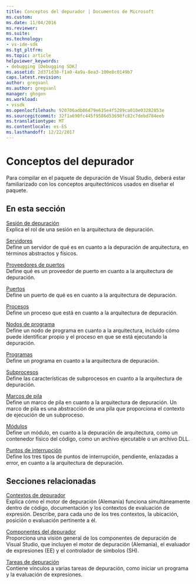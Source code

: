 ```yaml
---
title: Conceptos del depurador | Documentos de Microsoft
ms.custom: 
ms.date: 11/04/2016
ms.reviewer: 
ms.suite: 
ms.technology:
- vs-ide-sdk
ms.tgt_pltfrm: 
ms.topic: article
helpviewer_keywords:
- debugging [Debugging SDK]
ms.assetid: 2d371d38-f1a0-4a9a-8ea3-100e8c0149b7
caps.latest.revision: 
author: gregvanl
ms.author: gregvanl
manager: ghogen
ms.workload:
- vssdk
ms.openlocfilehash: 920706adb86d79e635e4f5289ca010e03282853e
ms.sourcegitcommit: 32f1a690fc445f9586d53698fc82c7debd784eeb
ms.translationtype: MT
ms.contentlocale: es-ES
ms.lasthandoff: 12/22/2017
---
```

# <a name="debugger-concepts"></a>Conceptos del depurador
Para compilar en el paquete de depuración de Visual Studio, deberá estar familiarizado con los conceptos arquitectónicos usados en diseñar el paquete.  
  
## <a name="in-this-section"></a>En esta sección  
 [Sesión de depuración](../../extensibility/debugger/debug-session.md)  
 Explica el rol de una sesión en la arquitectura de depuración.  
  
 [Servidores](../../extensibility/debugger/servers-visual-studio-sdk.md)  
 Define un servidor de qué es en cuanto a la depuración de arquitectura, en términos abstractos y físicos.  
  
 [Proveedores de puertos](../../extensibility/debugger/port-suppliers.md)  
 Define qué es un proveedor de puerto en cuanto a la arquitectura de depuración.  
  
 [Puertos](../../extensibility/debugger/ports.md)  
 Define un puerto de qué es en cuanto a la arquitectura de depuración.  
  
 [Procesos](../../extensibility/debugger/processes.md)  
 Define un proceso que está en cuanto a la arquitectura de depuración.  
  
 [Nodos de programa](../../extensibility/debugger/program-nodes.md)  
 Define un nodo de programa en cuanto a la arquitectura, incluido cómo puede identificar propio y el proceso en que se está ejecutando la depuración.  
  
 [Programas](../../extensibility/debugger/programs.md)  
 Define un programa en cuanto a la arquitectura de depuración.  
  
 [Subprocesos](../../extensibility/debugger/threads.md)  
 Define las características de subprocesos en cuanto a la arquitectura de depuración.  
  
 [Marcos de pila](../../extensibility/debugger/stack-frames.md)  
 Define un marco de pila en cuanto a la arquitectura de depuración. Un marco de pila es una abstracción de una pila que proporciona el contexto de ejecución de un subproceso.  
  
 [Módulos](../../extensibility/debugger/modules.md)  
 Define un módulo, en cuanto a la depuración de arquitectura, como un contenedor físico del código, como un archivo ejecutable o un archivo DLL.  
  
 [Puntos de interrupción](../../extensibility/debugger/breakpoints-visual-studio-sdk.md)  
 Define los tres tipos de puntos de interrupción, pendiente, enlazadas a error, en cuanto a la arquitectura de depuración.  
  
## <a name="related-sections"></a>Secciones relacionadas  
 [Contextos de depurador](../../extensibility/debugger/debugger-contexts.md)  
 Explica cómo el motor de depuración (Alemania) funciona simultáneamente dentro de código, documentación y los contextos de evaluación de expresión. Describe, para cada uno de los tres contextos, la ubicación, posición o evaluación pertinente a él.  
  
 [Componentes del depurador](../../extensibility/debugger/debugger-components.md)  
 Proporciona una visión general de los componentes de depuración de Visual Studio, que incluyen el motor de depuración (Alemania), el evaluador de expresiones (EE) y el controlador de símbolos (SH).  
  
 [Tareas de depuración](../../extensibility/debugger/debugging-tasks.md)  
 Contiene vínculos a varias tareas de depuración, como iniciar un programa y la evaluación de expresiones.